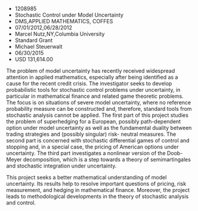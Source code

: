 
* 1208985
* Stochastic Control under Model Uncertainty
* DMS,APPLIED MATHEMATICS, COFFES
* 07/01/2012,06/28/2012
* Marcel Nutz,NY,Columbia University
* Standard Grant
* Michael Steuerwalt
* 06/30/2015
* USD 131,614.00

The problem of model uncertainty has recently received widespread attention in
applied mathematics, especially after being identified as a cause for the recent
credit crisis. The investigator seeks to develop probabilistic tools for
stochastic control problems under uncertainty, in particular in mathematical
finance and related game theoretic problems. The focus is on situations of
severe model uncertainty, where no reference probability measure can be
constructed and, therefore, standard tools from stochastic analysis cannot be
applied. The first part of this project studies the problem of superhedging for
a European, possibly path-dependent option under model uncertainty as well as
the fundamental duality between trading strategies and (possibly singular) risk-
neutral measures. The second part is concerned with stochastic differential
games of control and stopping and, in a special case, the pricing of American
options under uncertainty. The third part investigates a nonlinear version of
the Doob-Meyer decomposition, which is a step towards a theory of
semimartingales and stochastic integration under uncertainty.

This project seeks a better mathematical understanding of model uncertainty.
Its results help to resolve important questions of pricing, risk measurement,
and hedging in mathematical finance. Moreover, the project leads to
methodological developments in the theory of stochastic analysis and control.
